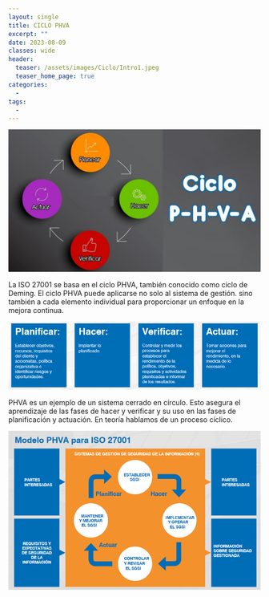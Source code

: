 ```yaml
---
layout: single
title: CICLO PHVA
excerpt: ""
date: 2023-08-09
classes: wide
header:
  teaser: /assets/images/Ciclo/Intro1.jpeg
  teaser_home_page: true
categories:
  - 
tags:
  - 
---
```


![](/assets/images/Ciclo/Intro2.jpg)

La ISO 27001 se basa en el ciclo PHVA, también conocido como ciclo de Deming. El ciclo PHVA puede aplicarse no solo al sistema de gestión. sino también a cada elemento individual para proporcionar un enfoque en la mejora continua.

<center>
    <img src='./../assets/images/Ciclo/resumen.png'>
</center>

PHVA es un ejemplo de un sistema cerrado en círculo. Esto asegura el aprendizaje de las fases de hacer y verificar y su uso en las fases de planificación y actuación. En teoría hablamos de un proceso cíclico.

<center>
    <img src='./../assets/images/Ciclo/PHVA.png'>
</center>